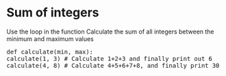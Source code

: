 ﻿# Sum of integers
Use the loop in the function Calculate the sum of all integers between the minimum and maximum values
<pre>def calculate(min, max):  
calculate(1, 3) # Calculate 1+2+3 and finally print out 6  
calculate(4, 8) # Calculate 4+5+6+7+8, and finally print 30</pre>
